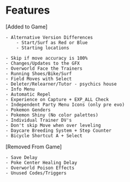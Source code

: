 # Features

[Added to Game]

    - Alternative Version Differences
	    - Start/Surf as Red or Blue
	    - Starting locations

	- Skip if move accuracy is 100%
	- Changes/Updates to the GFX
	- Overworld Face the Trainers
	- Running Shoes/Bike/Surf
	- Field Moves with Select
	- Deleter/Relearner/Tutor - psychics house
	- Info Menu
	- Automatic Repel
	- Experience on Capture + EXP_ALL Check
	- Independent Party Menu Icons (only pre evo)
	- Pokemon Genders
	- Pokemon Shiny (No color palettes)
	- Individual Trainer DV's
	- Don't skip Move when over leveling
	- Daycare Breeding System + Step Counter
	- Bicycle Shortcut A + Select

[Removed From Game]

	- Save Delay
	- Poke Center Healing Delay
	- Overworld Poison Effects
	- Unused Codes/Triggers
